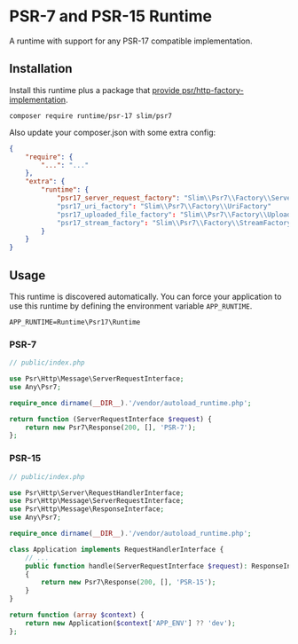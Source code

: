 # PSR-7 and PSR-15 Runtime

A runtime with support for any PSR-17 compatible implementation.

## Installation

Install this runtime plus a package that [provide psr/http-factory-implementation](https://packagist.org/providers/psr/http-factory-implementation).

```
composer require runtime/psr-17 slim/psr7
```

Also update your composer.json with some extra config:

```json
{
    "require": {
        "...": "..."
    },
    "extra": {
        "runtime": {
            "psr17_server_request_factory": "Slim\\Psr7\\Factory\\ServerRequestFactory"
            "psr17_uri_factory": "Slim\\Psr7\\Factory\\UriFactory"
            "psr17_uploaded_file_factory": "Slim\\Psr7\\Factory\\UploadedFileFactory"
            "psr17_stream_factory": "Slim\\Psr7\\Factory\\StreamFactory"
        }
    }
}
```

## Usage

This runtime is discovered automatically. You can force your application to use
this runtime by defining the environment variable `APP_RUNTIME`.

```
APP_RUNTIME=Runtime\Psr17\Runtime
```

### PSR-7

```php
// public/index.php

use Psr\Http\Message\ServerRequestInterface;
use Any\Psr7;

require_once dirname(__DIR__).'/vendor/autoload_runtime.php';

return function (ServerRequestInterface $request) {
    return new Psr7\Response(200, [], 'PSR-7');
};
```

### PSR-15

```php
// public/index.php

use Psr\Http\Server\RequestHandlerInterface;
use Psr\Http\Message\ServerRequestInterface;
use Psr\Http\Message\ResponseInterface;
use Any\Psr7;

require_once dirname(__DIR__).'/vendor/autoload_runtime.php';

class Application implements RequestHandlerInterface {
    // ...
    public function handle(ServerRequestInterface $request): ResponseInterface
    {
        return new Psr7\Response(200, [], 'PSR-15');
    }
}

return function (array $context) {
    return new Application($context['APP_ENV'] ?? 'dev');
};
```
